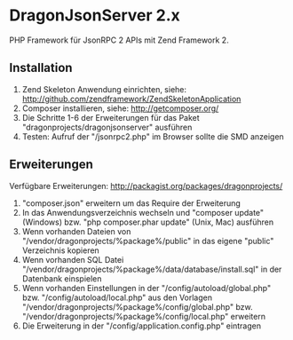 DragonJsonServer 2.x
====================

PHP Framework für JsonRPC 2 APIs mit Zend Framework 2.

## Installation

1. Zend Skeleton Anwendung einrichten, siehe: http://github.com/zendframework/ZendSkeletonApplication
2. Composer installieren, siehe: http://getcomposer.org/
3. Die Schritte 1-6 der Erweiterungen für das Paket "dragonprojects/dragonjsonserver" ausführen
4. Testen: Aufruf der "/jsonrpc2.php" im Browser sollte die SMD anzeigen

## Erweiterungen
Verfügbare Erweiterungen: http://packagist.org/packages/dragonprojects/

1. "composer.json" erweitern um das Require der Erweiterung
2. In das Anwendungsverzeichnis wechseln und "composer update" (Windows) bzw. "php composer.phar update" (Unix, Mac) ausführen
3. Wenn vorhanden Dateien von "/vendor/dragonprojects/%package%/public" in das eigene "public" Verzeichnis kopieren
4. Wenn vorhanden SQL Datei "/vendor/dragonprojects/%package%/data/database/install.sql" in der Datenbank einspielen
5. Wenn vorhanden Einstellungen in der "/config/autoload/global.php" bzw. "/config/autoload/local.php" aus den Vorlagen "/vendor/dragonprojects/%package%/config/global.php" bzw. "/vendor/dragonprojects/%package%/config/local.php" erweitern
6. Die Erweiterung in der "/config/application.config.php" eintragen
